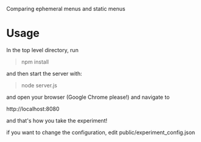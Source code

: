 Comparing ephemeral menus and static menus

# Usage

In the top level directory, run

> npm install

and then start the server with:

> node server.js

and open your browser (Google Chrome please!) and navigate to 

http://localhost:8080

and that's how you take the experiment!

if you want to change the configuration, edit public/experiment_config.json

